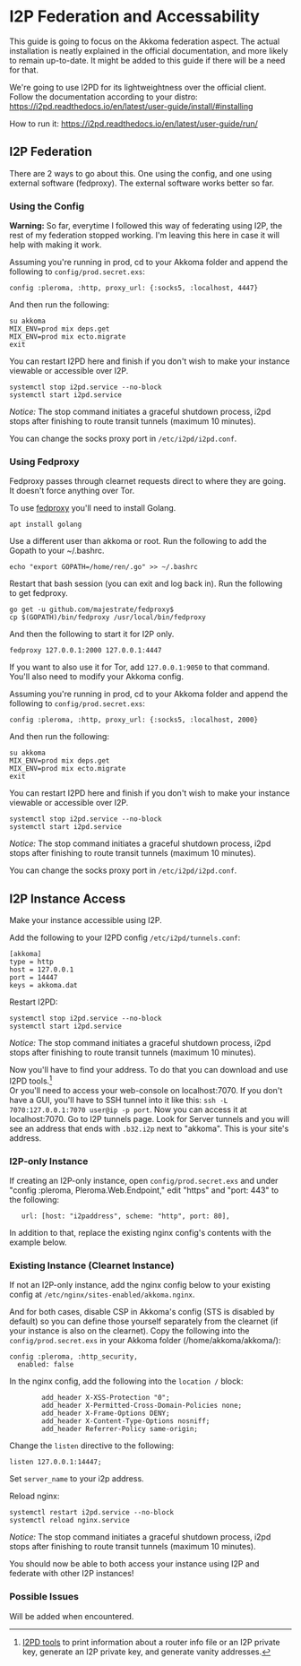 # I2P Federation and Accessability

This guide is going to focus on the Akkoma federation aspect. The actual installation is neatly explained in the official documentation, and more likely to remain up-to-date.
It might be added to this guide if there will be a need for that.

We're going to use I2PD for its lightweightness over the official client.
Follow the documentation according to your distro: https://i2pd.readthedocs.io/en/latest/user-guide/install/#installing

How to run it: https://i2pd.readthedocs.io/en/latest/user-guide/run/

## I2P Federation

There are 2 ways to go about this.
One using the config, and one using external software (fedproxy). The external software works better so far.

### Using the Config

**Warning:** So far, everytime I followed this way of federating using I2P, the rest of my federation stopped working. I'm leaving this here in case it will help with making it work.

Assuming you're running in prod, cd to your Akkoma folder and append the following to `config/prod.secret.exs`:
```
config :pleroma, :http, proxy_url: {:socks5, :localhost, 4447}
```
And then run the following:
```
su akkoma
MIX_ENV=prod mix deps.get
MIX_ENV=prod mix ecto.migrate
exit
```
You can restart I2PD here and finish if you don't wish to make your instance viewable or accessible over I2P.
```
systemctl stop i2pd.service --no-block
systemctl start i2pd.service
```
*Notice:* The stop command initiates a graceful shutdown process, i2pd stops after finishing to route transit tunnels (maximum 10 minutes).

You can change the socks proxy port in `/etc/i2pd/i2pd.conf`.

### Using Fedproxy

Fedproxy passes through clearnet requests direct to where they are going. It doesn't force anything over Tor.

To use [fedproxy](https://github.com/majestrate/fedproxy) you'll need to install Golang.
```
apt install golang
```
Use a different user than akkoma or root. Run the following to add the Gopath to your ~/.bashrc.
```
echo "export GOPATH=/home/ren/.go" >> ~/.bashrc
```
Restart that bash session (you can exit and log back in).
Run the following to get fedproxy.
```
go get -u github.com/majestrate/fedproxy$
cp $(GOPATH)/bin/fedproxy /usr/local/bin/fedproxy
```
And then the following to start it for I2P only.
```
fedproxy 127.0.0.1:2000 127.0.0.1:4447
```
If you want to also use it for Tor, add `127.0.0.1:9050` to that command.
You'll also need to modify your Akkoma config.

Assuming you're running in prod, cd to your Akkoma folder and append the following to `config/prod.secret.exs`:
```
config :pleroma, :http, proxy_url: {:socks5, :localhost, 2000}
```
And then run the following:
```
su akkoma
MIX_ENV=prod mix deps.get
MIX_ENV=prod mix ecto.migrate
exit
```
You can restart I2PD here and finish if you don't wish to make your instance viewable or accessible over I2P.

```
systemctl stop i2pd.service --no-block
systemctl start i2pd.service
```
*Notice:* The stop command initiates a graceful shutdown process, i2pd stops after finishing to route transit tunnels (maximum 10 minutes).

You can change the socks proxy port in `/etc/i2pd/i2pd.conf`.

## I2P Instance Access

Make your instance accessible using I2P.

Add the following to your I2PD config `/etc/i2pd/tunnels.conf`:
```
[akkoma]
type = http
host = 127.0.0.1
port = 14447
keys = akkoma.dat
```
Restart I2PD:
```
systemctl stop i2pd.service --no-block
systemctl start i2pd.service
```
*Notice:* The stop command initiates a graceful shutdown process, i2pd stops after finishing to route transit tunnels (maximum 10 minutes).

Now you'll have to find your address.
To do that you can download and use I2PD tools.[^1]  
Or you'll need to access your web-console on localhost:7070.
If you don't have a GUI, you'll have to SSH tunnel into it like this:
`ssh -L 7070:127.0.0.1:7070 user@ip -p port`.
Now you can access it at localhost:7070.
Go to I2P tunnels page. Look for Server tunnels and you will see an address that ends with `.b32.i2p` next to "akkoma".
This is your site's address.

### I2P-only Instance

If creating an I2P-only instance, open `config/prod.secret.exs` and under "config :pleroma, Pleroma.Web.Endpoint," edit "https" and "port: 443" to the following:
```
   url: [host: "i2paddress", scheme: "http", port: 80],
```
In addition to that, replace the existing nginx config's contents with the example below.

### Existing Instance (Clearnet Instance)

If not an I2P-only instance, add the nginx config below to your existing config at `/etc/nginx/sites-enabled/akkoma.nginx`.

And for both cases, disable CSP in Akkoma's config (STS is disabled by default) so you can define those yourself separately from the clearnet (if your instance is also on the clearnet).
Copy the following into the `config/prod.secret.exs` in your Akkoma folder (/home/akkoma/akkoma/):
```
config :pleroma, :http_security,
  enabled: false
```

In the nginx config, add the following into the `location /` block:
```nginx
        add_header X-XSS-Protection "0";
        add_header X-Permitted-Cross-Domain-Policies none;
        add_header X-Frame-Options DENY;
        add_header X-Content-Type-Options nosniff;
        add_header Referrer-Policy same-origin;
```

Change the `listen` directive to the following:
```nginx
listen 127.0.0.1:14447;
```

Set `server_name` to your i2p address.

Reload nginx:
```
systemctl restart i2pd.service --no-block
systemctl reload nginx.service
```
*Notice:* The stop command initiates a graceful shutdown process, i2pd stops after finishing to route transit tunnels (maximum 10 minutes).

You should now be able to both access your instance using I2P and federate with other I2P instances!

[^1]: [I2PD tools](https://github.com/purplei2p/i2pd-tools) to print information about a router info file or an I2P private key, generate an I2P private key, and generate vanity addresses.

### Possible Issues

Will be added when encountered.
